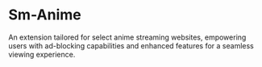 # Sm-Anime
An extension tailored for select anime streaming websites, empowering users with ad-blocking capabilities and enhanced features for a seamless viewing experience.
